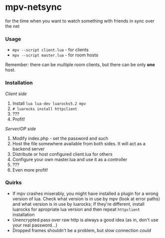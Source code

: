 # mpv-netsync

for the time when you want to watch something with friends in sync over the net

### Usage

- `mpv --script client.lua` - for clients
- `mpv --script master.lua` - for room hosts

Remember: there can be multiple room clients, but there can be only **one** host.

### Installation

*Client side*
1. Install `lua lua-dev luarocks5.2 mpv`
2. `# luarocks install httpclient`
3. ???
4. Profit!

*Server/OP side*

1. Modify index.php - set the password and such 
2. Host the file somewhere available from both sides. It will act as a backend server
3. Distribute or host configured client.lua for others
4. Configure your own master.lua and use it as a controller
5. ???
6. Even more profit!

### Quirks

- If mpv crashes miserably, you might have installed a plugin for a wrong version of lua. Check what version is in use by mpv (look at error paths) and what version is in use by luarocks; If they're different, install luarocks for apropriate lua version and then repeat `httpclient` installation
- Unencrypted pass over raw http is always a good idea (as in, don't use your real password...)
- Dropped frames shouldn't be a problem, but slow connection *could*
